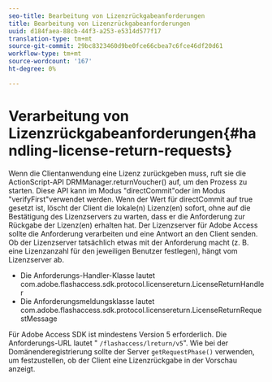```yaml
---
seo-title: Bearbeitung von Lizenzrückgabeanforderungen
title: Bearbeitung von Lizenzrückgabeanforderungen
uuid: d184faea-88cb-44f3-a253-e5314d577f17
translation-type: tm+mt
source-git-commit: 29bc8323460d9be0fce66cbea7c6fce46df20d61
workflow-type: tm+mt
source-wordcount: '167'
ht-degree: 0%

---
```



# Verarbeitung von Lizenzrückgabeanforderungen{#handling-license-return-requests}

Wenn die Clientanwendung eine Lizenz zurückgeben muss, ruft sie die ActionScript-API DRMManager.returnVoucher() auf, um den Prozess zu starten. Diese API kann im Modus &quot;directCommit&quot;oder im Modus &quot;verifyFirst&quot;verwendet werden. Wenn der Wert für directCommit auf true gesetzt ist, löscht der Client die lokale(n) Lizenz(en) sofort, ohne auf die Bestätigung des Lizenzservers zu warten, dass er die Anforderung zur Rückgabe der Lizenz(en) erhalten hat. Der Lizenzserver für Adobe Access sollte die Anforderung verarbeiten und eine Antwort an den Client senden. Ob der Lizenzserver tatsächlich etwas mit der Anforderung macht (z. B. eine Lizenzanzahl für den jeweiligen Benutzer festlegen), hängt vom Lizenzserver ab.

* Die Anforderungs-Handler-Klasse lautet com.adobe.flashaccess.sdk.protocol.licensereturn.LicenseReturnHandler
* Die Anforderungsmeldungsklasse lautet com.adobe.flashaccess.sdk.protocol.licensereturn.LicenseReturnRequestMessage

Für Adobe Access SDK ist mindestens Version 5 erforderlich. Die Anforderungs-URL lautet &quot; `/flashaccess/lreturn/v5`&quot;. Wie bei der Domänenderegistrierung sollte der Server `getRequestPhase()` verwenden, um festzustellen, ob der Client eine Lizenzrückgabe in der Vorschau anzeigt.
